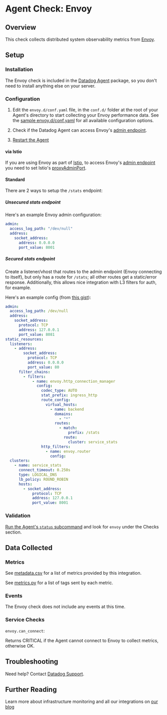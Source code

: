 # Agent Check: Envoy
## Overview

This check collects distributed system observability metrics from [Envoy][1].

## Setup

### Installation

The Envoy check is included in the [Datadog Agent][2] package, so you don't need to install anything else on your server.

### Configuration

1. Edit the `envoy.d/conf.yaml` file, in the `conf.d/` folder at the root of your Agent's directory to start collecting your Envoy performance data.
  See the [sample envoy.d/conf.yaml][4] for all available configuration options.

2. Check if the Datadog Agent can access Envoy's [admin endpoint][5].

3. [Restart the Agent][3]

#### via Istio

If you are using Envoy as part of [Istio][6], to access Envoy's [admin endpoint][5] you need to set Istio's [proxyAdminPort][7].

#### Standard

There are 2 ways to setup the `/stats` endpoint:

##### Unsecured stats endpoint

Here's an example Envoy admin configuration:

```yaml
admin:
  access_log_path: "/dev/null"
  address:
    socket_address:
      address: 0.0.0.0
      port_value: 8001
```

##### Secured stats endpoint

Create a listener/vhost that routes to the admin endpoint (Envoy connecting to itself), but only has a route for `/stats`; all other routes get a static/error response. Additionally, this allows nice integration with L3 filters for auth, for example.

Here's an example config (from [this gist][13]):

```yaml
admin:
  access_log_path: /dev/null
  address:
    socket_address:
      protocol: TCP
      address: 127.0.0.1
      port_value: 8081
static_resources:
  listeners:
    - address:
        socket_address:
          protocol: TCP
          address: 0.0.0.0
          port_value: 80
      filter_chains:
        - filters:
            - name: envoy.http_connection_manager
              config:
                codec_type: AUTO
                stat_prefix: ingress_http
                route_config:
                  virtual_hosts:
                    - name: backend
                      domains:
                        - "*"
                      routes:
                        - match:
                            prefix: /stats
                          route:
                            cluster: service_stats
                http_filters:
                  - name: envoy.router
                    config:
  clusters:
    - name: service_stats
      connect_timeout: 0.250s
      type: LOGICAL_DNS
      lb_policy: ROUND_ROBIN
      hosts:
        - socket_address:
            protocol: TCP
            address: 127.0.0.1
            port_value: 8001
```

### Validation

[Run the Agent's `status` subcommand][8] and look for `envoy` under the Checks section.

## Data Collected
### Metrics

See [metadata.csv][9] for a list of metrics provided by this integration.

See [metrics.py][10] for a list of tags sent by each metric.

### Events

The Envoy check does not include any events at this time.

### Service Checks

`envoy.can_connect`:

Returns CRITICAL if the Agent cannot connect to Envoy to collect metrics, otherwise OK.

## Troubleshooting

Need help? Contact [Datadog Support][11].

## Further Reading
Learn more about infrastructure monitoring and all our integrations on [our blog][12]


[1]: https://www.envoyproxy.io
[2]: https://app.datadoghq.com/account/settings#agent
[3]: https://docs.datadoghq.com/agent/faq/agent-commands/#start-stop-restart-the-agent
[4]: https://github.com/DataDog/integrations-core/blob/master/envoy/conf.yaml.example
[5]: https://www.envoyproxy.io/docs/envoy/latest/operations/admin
[6]: https://istio.io
[7]: https://istio.io/docs/reference/config/istio.mesh.v1alpha1.html#ProxyConfig
[8]: https://docs.datadoghq.com/agent/faq/agent-commands/#agent-status-and-information
[9]: https://github.com/DataDog/integrations-core/blob/master/envoy/metadata.csv
[10]: https://github.com/DataDog/integrations-core/blob/master/envoy/datadog_checks/envoy/metrics.py
[11]: http://docs.datadoghq.com/help/
[12]: https://www.datadoghq.com/blog/
[13]: https://gist.github.com/ofek/6051508cd0dfa98fc6c13153b647c6f8
